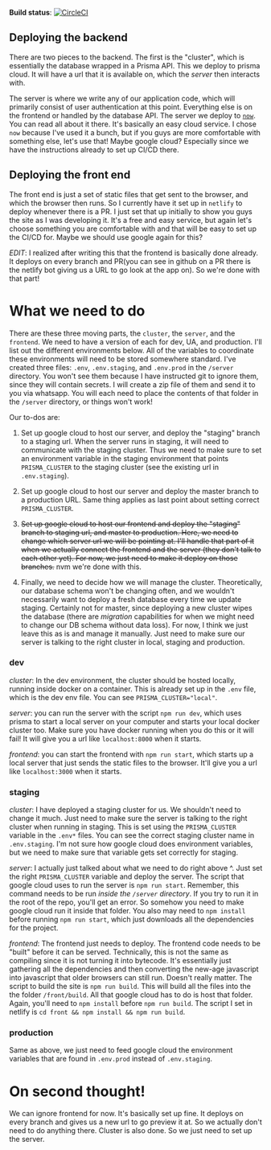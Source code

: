 __Build status__: [![CircleCI](https://circleci.com/gh/kristojorg/snapsend/tree/master.svg?style=svg)](https://circleci.com/gh/kristojorg/snapsend/tree/master)


## Deploying the backend

There are two pieces to the backend. The first is the "cluster", which is essentially the database wrapped in a Prisma API. This we deploy to prisma cloud. It will have a url that it is available on, which the _server_ then interacts with. 

The server is where we write any of our application code, which will primarily consist of user authentication at this point. Everything else is on the frontend or handled by the database API. The server we deploy to [`now`](https://zeit.co/now). You can read all about it there. It's basically an easy cloud service. I chose `now` because I've used it a bunch, but if you guys are more comfortable with something else, let's use that! Maybe google cloud? Especially since we have the instructions already to set up CI/CD there. 

## Deploying the front end

The front end is just a set of static files that get sent to the browser, and which the browser then runs. So I currently have it set up in `netlify` to deploy whenever there is a PR. I just set that up initially to show you guys the site as I was developing it. It's a free and easy service, but again let's choose something you are comfortable with and that will be easy to set up the CI/CD for. Maybe we should use google again for this? 

_EDIT_: I realized after writing this that the frontend is basically done already. It deploys on every branch and PR(you can see in github on a PR there is the netlify bot giving us a URL to go look at the app on). So we're done with that part!


# What we need to do

There are these three moving parts, the `cluster`, the `server`, and the `frontend`. We need to have a version of each for dev, UA, and production. I'll list out the different environments below. All of the variables to coordinate these environments will need to be stored somewhere standard. I've created three files: `.env`, `.env.staging`, and `.env.prod` in the `/server` directory. You won't see them because I have instructed git to ignore them, since they will contain secrets. I will create a zip file of them and send it to you via whatsapp. You will each need to place the contents of that folder in the `/server` directory, or things won't work!

Our to-dos are:

1. Set up google cloud to host our server, and deploy the "staging" branch to a staging url. When the server runs in staging, it will need to communicate with the staging cluster. Thus we need to make sure to set an environment variable in the staging environment that points `PRISMA_CLUSTER` to the staging cluster (see the existing url in `.env.staging`). 

2. Set up google cloud to host our server and deploy the master branch to a production URL. Same thing applies as last point about setting correct `PRISMA_CLUSTER`. 

3. ~~Set up google cloud to host our frontend and deploy the "staging" branch to staging url, and master to production. Here, we need to change which server url we will be pointing at. I'll handle that part of it when we actually connect the frontend and the server (they don't talk to each other yet). For now, we just need to make it deploy on those branches.~~ nvm we're done with this. 

4. Finally, we need to decide how we will manage the cluster. Theoretically, our database schema won't be changing often, and we wouldn't necessarily want to deploy a fresh database every time we update staging. Certainly not for master, since deploying a new cluster wipes the database (there are *migration* capabilities for when we might need to change our DB schema without data loss). For now, I think we just leave this as is and manage it manually. Just need to make sure our server is talking to the right cluster in local, staging and production. 


### dev

*cluster*: In the dev environment, the cluster should be hosted locally, running inside docker on a container. This is already set up in the `.env` file, which is the dev env file. You can see `PRISMA_CLUSTER="local"`. 

*server*: you can run the server with the script `npm run dev`, which uses prisma to start a local server on your computer and starts your local docker cluster too. Make sure you have docker running when you do this or it will fail! It will give you a url like `localhost:8000` when it starts. 

*frontend*: you can start the frontend with `npm run start`, which starts up a local server that just sends the static files to the browser. It'll give you a url like `localhost:3000` when it starts. 

### staging

*cluster*: I have deployed a staging cluster for us. We shouldn't need to change it much. Just need to make sure the server is talking to the right cluster when running in staging. This is set using the `PRISMA_CLUSTER` variable in the `.env*` files. You can see the correct staging cluster name in `.env.staging`. I'm not sure how google cloud does environment variables, but we need to make sure that variable gets set correctly for staging. 

*server*: I actually just talked about what we need to do right above ^. Just set the right `PRISMA_CLUSTER` variable and deploy the server. The script that google cloud uses to run the server is `npm run start`. Remember, this command needs to be run *inside the `/server` directory*. If you try to run it in the root of the repo, you'll get an error. So somehow you need to make google cloud run it inside that folder. You also may need to `npm install` before running `npm run start`, which just downloads all the dependencies for the project.

*frontend*: The frontend just needs to deploy. The frontend code needs to be "built" before it can be served. Technically, this is not the same as compiling since it is not turning it into bytecode. It's essentially just gathering all the dependencies and then converting the new-age javascript into javascript that older browsers can still run. Doesn't really matter. The script to build the site is `npm run build`. This will build all the files into the the folder `/front/build`. All that google cloud has to do is host that folder. Again, you'll need to `npm install` before `npm run build`. The script I set in netlify is `cd front && npm install && npm run build`.

### production

Same as above, we just need to feed google cloud the environment variables that are found in `.env.prod` instead of `.env.staging`. 


# On second thought!

We can ignore frontend for now. It's basically set up fine. It deploys on every branch and gives us a new url to go preview it at. So we actually don't need to do anything there. Cluster is also done. So we just need to set up the server. 
